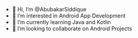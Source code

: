- 👋 Hi, I’m @AbubakarSiddique
- 👀 I’m interested in Android App Development
- 🌱 I’m currently learning Java and Kotlin
- 💞️ I’m looking to collaborate on Android Projects
<!---- 📫 How to reach me ...


AbubakarSiddique/AbubakarSiddique is a ✨ special ✨ repository because its `README.md` (this file) appears on your GitHub profile.
You can click the Preview link to take a look at your changes.
--->
